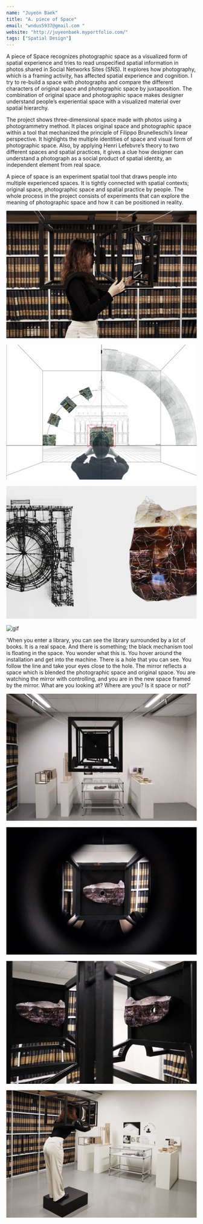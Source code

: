 ```yaml
---
name: "Juyeon Baek"
title: "A. piece of Space"
email: "wndus5937@gmail.com "
website: "http://juyeonbaek.myportfolio.com/"
tags: ["Spatial Design"]
---
```


A piece of Space recognizes photographic space as a visualized form of spatial experience and tries to read unspecified spatial information in photos shared in Social Networks Sites (SNS). It explores how photography, which is a framing activity, has affected spatial experience and cognition. I try to re-build a space with photographs and compare the different characters of original space and photographic space by juxtaposition. The combination of original space and photographic space makes designer understand people’s experiential space with a visualized material over spatial hierarchy.  

The project shows three-dimensional space made with photos using a photogrammetry method. It places original space and photographic space within a tool that mechanized the principle of Filippo Brunelleschi’s linear perspective. It highlights the multiple identities of space and visual form of photographic space. Also, by applying Henri Lefebvre’s theory to two different spaces and spatial practices, it gives a clue how designer can understand a photograph as a social product of spatial identity, an independent element from real space.

A piece of space is an experiment spatial tool that draws people into multiple experienced spaces. It is tightly connected with spatial contexts; original space, photographic space and spatial practice by people. The whole process in the project consists of experiments that can explore the meaning of photographic space and how it can be positioned in reality.

![Image](../../images/juyeon_baek/ma_sd_juyeon_baek_1.jpg "#### Sequence of A. piece of Space <br> Photo: Sanna Lindberg")

![Image](../../images/juyeon_baek/ma_sd_juyeon_baek_2-2.jpg "#### Inspiration Drawing from Filippo Brunelleschi’s Experiment <br> Photo: Juyeon Baek")

![Image](../../images/juyeon_baek/ma_sd_juyeon_baek_3.jpg "#### Original space and Photographic space <br> Photo: Juyeon Baek")

![gif](/ma_sd_juyeon_baek_4.gif)

‘When you enter a library, you can see the library surrounded by a lot of books. It is a real space. And there is something; the black mechanism tool is floating in the space. You wonder what this is. You hover around the installation and get into the machine. There is a hole that you can see. You follow the line and take your eyes close to the hole. The mirror reflects a space which is blended the photographic space and original space. You are watching the mirror with controlling, and you are in the new space framed by the mirror. What are you looking at? Where are you? Is it space or not?’  

![Image](../../images/juyeon_baek/ma_sd_juyeon_baek_5-2.jpg "#### Alignment with A. piece of Space <br> Photo: Juyeon Baek")

![Image](../../images/juyeon_baek/ma_sd_juyeon_baek_6-2.jpg "####  Alignment with A. piece of Space <br> Photo: Juyeon Baek")

![Image](../../images/juyeon_baek/ma_sd_juyeon_baek_7-2.jpg "####  Alignment with A. piece of Space (detail) <br> Photo: Juyeon Baek")

![Image](../../images/juyeon_baek/ma_sd_juyeon_baek_8.jpg "#### A. piece of Space’s Exhibition in Konstfack Library  <br> Photo: Sanna Lindberg")
